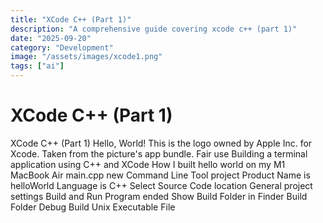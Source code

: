 ```yaml
---
title: "XCode C++ (Part 1)"
description: "A comprehensive guide covering xcode c++ (part 1)"
date: "2025-09-20"
category: "Development"
image: "/assets/images/xcode1.png"
tags: ["ai"]
---
```


# XCode C++ (Part 1)

XCode C++ (Part 1) Hello, World! This is the logo owned by Apple Inc. for Xcode. Taken from the picture's app bundle. Fair use Building a terminal application using C++ and XCode How I built hello world on my M1 MacBook Air main.cpp new Command Line Tool project Product Name is helloWorld Language is C++ Select Source Code location General project settings Build and Run Program ended Show Build Folder in Finder Build Folder Debug Build Unix Executable File
